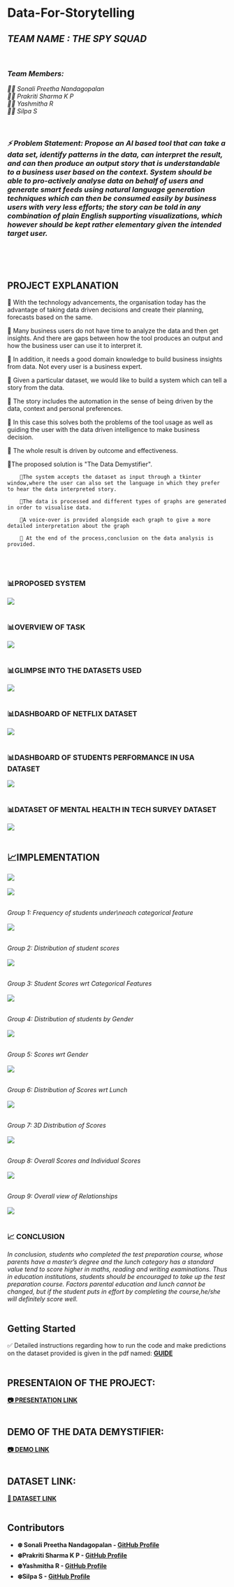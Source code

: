 # Data-For-Storytelling

<i>
<h2> TEAM NAME : THE SPY SQUAD </h2><br>

### Team Members:<br>
🕵️‍♀️ Sonali Preetha Nandagopalan<br> 
🕵️‍♀️ Prakriti Sharma K P<br>
🕵️‍♀️ Yashmitha R  <br>
🕵️‍♀️ Silpa S

<br>

### ⚡ Problem Statement: Propose an AI based tool that can take a data set, identify patterns in the data, can interpret the result, and can then produce an output story that is understandable to a business user based on the context. System should be able to pro-actively analyse data on behalf of users and generate smart feeds using natural language generation techniques which can then be consumed easily by business users with very less efforts; the story can be told in any combination of plain English supporting visualizations, which however should be kept rather elementary given the intended target user. </i>
<br>
<br>
<br>

## PROJECT EXPLANATION
📌 With the technology advancements, the organisation today has the advantage of taking data driven decisions and create their planning, forecasts based on the same. 

📌 Many business users do not have time to analyze the data and then get insights. And there are gaps between how the tool produces an output and how the business user can use it to interpret it. 

📌 In addition, it needs a good domain knowledge to build business insights from data. Not every user is a business expert. 

📌 Given a particular dataset, we would like to build a system which can tell a story from the data. 

📌 The story includes the automation in the sense of being driven by the data, context and personal preferences. 

📌 In this case this solves both the problems of the tool usage as well as guiding the user with the data driven intelligence to make business decision. 

📌 The whole result is driven by outcome and effectiveness.

📌The proposed solution is "The Data Demystifier".

        💮The system accepts the dataset as input through a tkinter window,where the user can also set the language in which they prefer to hear the data interpreted story.
        
        💮The data is processed and different types of graphs are generated in order to visualise data.

        💮A voice-over is provided alongside each graph to give a more detailed interpretation about the graph

        💮 At the end of the process,conclusion on the data analysis is provided.

<br></br>

### 📊PROPOSED SYSTEM
<img src="https://github.com/silpasreeni99/Data-For-Storytelling/blob/main/process.jpeg">
<br></br>

### 📊OVERVIEW OF TASK
<img src="https://github.com/silpasreeni99/Data-For-Storytelling/blob/main/task%20overview.jpg">
<br></br>

### 📊GLIMPSE INTO THE DATASETS USED
<img src="https://github.com/silpasreeni99/Data-For-Storytelling/blob/main/implementation/dataset_glimpse.png">
<br></br>

### 📊DASHBOARD OF NETFLIX DATASET
<img src="https://github.com/silpasreeni99/Data-For-Storytelling/blob/main/implementation/netflix_db.PNG">
<br></br>

### 📊DASHBOARD OF STUDENTS PERFORMANCE IN USA DATASET
<img src="https://github.com/silpasreeni99/Data-For-Storytelling/blob/main/implementation/student_db.PNG">
<br></br>

### 📊DATASET OF MENTAL HEALTH IN TECH SURVEY DATASET
<img src="https://github.com/silpasreeni99/Data-For-Storytelling/blob/main/implementation/mental_healthdb.PNG">
<br></br>


## 📈IMPLEMENTATION
<img src="https://github.com/silpasreeni99/Data-For-Storytelling/blob/main/implementation/main.jpeg">
<br></br>

<img src="https://github.com/silpasreeni99/Data-For-Storytelling/blob/main/implementation/process.jpeg">
<br></br>

<i>Group 1: Frequency of students under\neach categorical feature </i><br><br>
<img src="https://github.com/silpasreeni99/Data-For-Storytelling/blob/main/implementation/grp1.png">
<br><br>

<i>Group 2: Distribution of student scores </i><br><br>
<img src="https://github.com/silpasreeni99/Data-For-Storytelling/blob/main/implementation/grp2.png">
<br><br>

<i>Group 3: Student Scores wrt Categorical Features </i><br><br>
<img src="https://github.com/silpasreeni99/Data-For-Storytelling/blob/main/implementation/grp3.png">
<br><br>

<i>Group 4: Distribution of students by Gender </i><br><br>
<img src="https://github.com/silpasreeni99/Data-For-Storytelling/blob/main/implementation/grp4.png">
<br><br>

<i>Group 5: Scores wrt Gender</i><br><br>
<img src="https://github.com/silpasreeni99/Data-For-Storytelling/blob/main/implementation/grp5.png">
<br><br>

<i>Group 6: Distribution of Scores wrt Lunch</i><br><br>
<img src="https://github.com/silpasreeni99/Data-For-Storytelling/blob/main/implementation/grp6.png">
<br><br>

<i>Group 7: 3D Distribution of Scores</i><br><br>
<img src="https://github.com/silpasreeni99/Data-For-Storytelling/blob/main/implementation/grp7.png">
<br><br>

<i>Group 8: Overall Scores and Individual Scores</i><br><br>
<img src="https://github.com/silpasreeni99/Data-For-Storytelling/blob/main/implementation/grp8(2).png">
<br><br>

<i>Group 9: Overall view of Relationships </i><br><br>
<img src="https://github.com/silpasreeni99/Data-For-Storytelling/blob/main/implementation/grp9.png">
<br><br>

### 📈 CONCLUSION
<i>In conclusion, students who completed the test preparation course, whose parents have a master’s degree and the lunch category has a standard value tend to score higher in maths, reading and writing examinations. Thus in education institutions, students should be encouraged to take up the test preparation course. Factors parental education and lunch cannot be changed, but if the student puts in effort by completing the course,he/she will definitely score well.</i>
<br><br>


## Getting Started

✅ Detailed instructions regarding how to run the code and make predictions on the dataset provided is given in the pdf named: <a href="https://github.com/silpasreeni99/Data-For-Storytelling/blob/main/GUIDE.pdf"><b>GUIDE<b></a>
<br></br>


## PRESENTAION OF THE PROJECT:
<a href="https://drive.google.com/file/d/1eOV91i8js_JC3QI50ZZ7t58DuJHLH8x1/view?usp=sharing"> 📷 PRESENTATION LINK </a>
<br></br>

## DEMO OF THE DATA DEMYSTIFIER:
<a href="https://drive.google.com/file/d/1eX8o9fXBF8MtWB67MXNbzfhOpwTG-DH0/view?usp=sharing"> 📷 DEMO LINK </a>
<br></br>

## DATASET LINK:
<a href="https://github.com/silpasreeni99/Data-For-Storytelling/blob/main/StudentsPerformance.csv"> 📂 DATASET LINK </a>
<br></br>

## Contributors

* **❄️ Sonali Preetha Nandagopalan** - [GitHub Profile](https://github.com/Sonali2824)
* **❄️Prakriti Sharma K P** - [GitHub Profile](https://github.com/prakritisharma)
* **❄️Yashmitha R** - [GitHub Profile](https://github.com/YASHMITHA-3)
* **❄️Silpa S** - [GitHub Profile](https://github.com/silpasreeni99)




